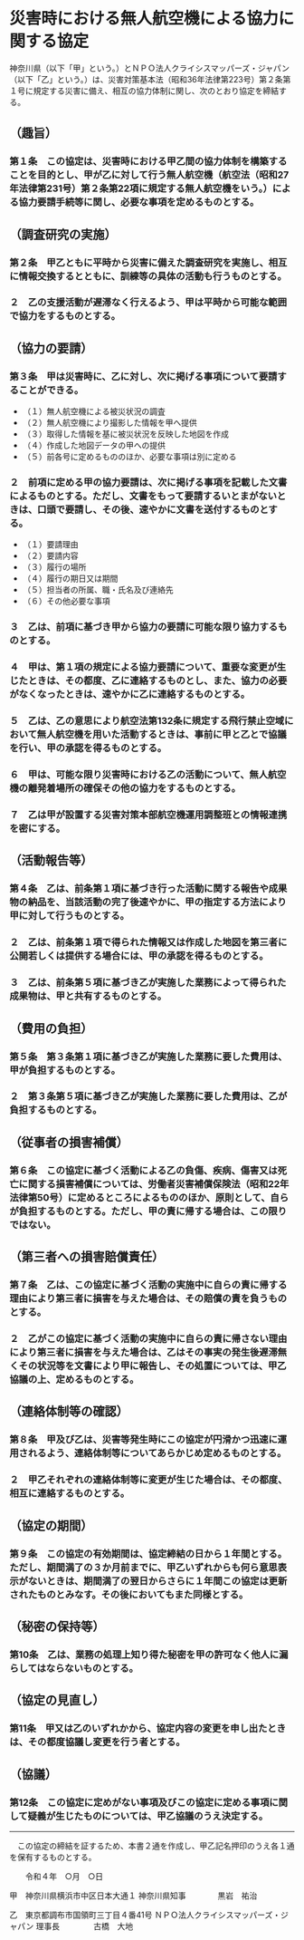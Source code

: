 # 災害時における無人航空機による協力に関する協定

神奈川県（以下「甲」という。）とＮＰＯ法人クライシスマッパーズ・ジャパン（以下「乙」という。）は、災害対策基本法（昭和36年法律第223号）第２条第１号に規定する災害に備え、相互の協力体制に関し、次のとおり協定を締結する。

## （趣旨）
### 第１条　この協定は、災害時における甲乙間の協力体制を構築することを目的とし、甲が乙に対して行う無人航空機（航空法（昭和27年法律第231号）第２条第22項に規定する無人航空機をいう。）による協力要請手続等に関し、必要な事項を定めるものとする。

## （調査研究の実施）
### 第２条　甲乙ともに平時から災害に備えた調査研究を実施し、相互に情報交換するとともに、訓練等の具体の活動も行うものとする。
### ２　乙の支援活動が遅滞なく行えるよう、甲は平時から可能な範囲で協力をするものとする。

## （協力の要請）
### 第３条　甲は災害時に、乙に対し、次に掲げる事項について要請することができる。 
 * （１）無人航空機による被災状況の調査
 * （２）無人航空機により撮影した情報を甲へ提供
 * （３）取得した情報を基に被災状況を反映した地図を作成
 * （４）作成した地図データの甲への提供
 * （５）前各号に定めるもののほか、必要な事項は別に定める

### ２　前項に定める甲の協力要請は、次に掲げる事項を記載した文書によるものとする。ただし、文書をもって要請するいとまがないときは、口頭で要請し、その後、速やかに文書を送付するものとする。
 * （１）要請理由
 * （２）要請内容
 * （３）履行の場所
 * （４）履行の期日又は期間
 * （５）担当者の所属、職・氏名及び連絡先
 * （６）その他必要な事項
### ３　乙は、前項に基づき甲から協力の要請に可能な限り協力するものとする。
### ４　甲は、第１項の規定による協力要請について、重要な変更が生じたときは、その都度、乙に連絡するものとし、また、協力の必要がなくなったときは、速やかに乙に連絡するものとする。
### ５　乙は、乙の意思により航空法第132条に規定する飛行禁止空域において無人航空機を用いた活動するときは、事前に甲と乙とで協議を行い、甲の承認を得るものとする。
### ６　甲は、可能な限り災害時における乙の活動について、無人航空機の離発着場所の確保その他の協力をするものとする。
### ７　乙は甲が設置する災害対策本部航空機運用調整班との情報連携を密にする。

## （活動報告等）
### 第４条　乙は、前条第１項に基づき行った活動に関する報告や成果物の納品を、当該活動の完了後速やかに、甲の指定する方法により甲に対して行うものとする。
### ２　乙は、前条第１項で得られた情報又は作成した地図を第三者に公開若しくは提供する場合には、甲の承認を得るものとする。
### ３　乙は、前条第５項に基づき乙が実施した業務によって得られた成果物は、甲と共有するものとする。

## （費用の負担）
### 第５条　第３条第１項に基づき乙が実施した業務に要した費用は、甲が負担するものとする。
### ２　第３条第５項に基づき乙が実施した業務に要した費用は、乙が負担するものとする。

## （従事者の損害補償）
### 第６条　この協定に基づく活動による乙の負傷、疾病、傷害又は死亡に関する損害補償については、労働者災害補償保険法（昭和22年法律第50号）に定めるところによるもののほか、原則として、自らが負担するものとする。ただし、甲の責に帰する場合は、この限りではない。

## （第三者への損害賠償責任）
### 第７条　乙は、この協定に基づく活動の実施中に自らの責に帰する理由により第三者に損害を与えた場合は、その賠償の責を負うものとする。
### ２　乙がこの協定に基づく活動の実施中に自らの責に帰さない理由により第三者に損害を与えた場合は、乙はその事実の発生後遅滞無くその状況等を文書により甲に報告し、その処置については、甲乙協議の上、定めるものとする。

## （連絡体制等の確認）
### 第８条　甲及び乙は、災害等発生時にこの協定が円滑かつ迅速に運用されるよう、連絡体制等についてあらかじめ定めるものとする。
### ２　甲乙それぞれの連絡体制等に変更が生じた場合は、その都度、相互に連絡するものとする。

## （協定の期間）
### 第９条　この協定の有効期間は、協定締結の日から１年間とする。ただし、期間満了の３か月前までに、甲乙いずれからも何ら意思表示がないときは、期間満了の翌日からさらに１年間この協定は更新されたものとみなす。その後においてもまた同様とする。

## （秘密の保持等）
### 第10条　乙は、業務の処理上知り得た秘密を甲の許可なく他人に漏らしてはならないものとする。

## （協定の見直し）
### 第11条　甲又は乙のいずれかから、協定内容の変更を申し出たときは、その都度協議し変更を行う者とする。

## （協議）
### 第12条　この協定に定めがない事項及びこの協定に定める事項に関して疑義が生じたものについては、甲乙協議のうえ決定する。

---

　この協定の締結を証するため、本書２通を作成し、甲乙記名押印のうえ各１通を保有するものとする。

　　令和４年　○月　○日


甲　神奈川県横浜市中区日本大通１
神奈川県知事　　　　黒岩　祐治


乙　東京都調布市国領町三丁目４番41号
ＮＰＯ法人クライシスマッパーズ・ジャパン
理事長　　　　      古橋　大地


